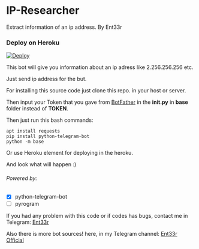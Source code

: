 # IP-Researcher
Extract information of an ip address. By Ent33r

### Deploy on Heroku

[![Deploy](https://www.herokucdn.com/deploy/button.svg)](https://heroku.com/deploy)

This bot will give you information about an ip adress like 2.256.256.256 etc.

Just send ip address for the but.

For installing this source code just clone this repo. in your host or server.

Then input your Token that you gave from [BotFather](https://t.me/botfather) in the **__init__.py** in **base** folder instead of **TOKEN**.

Then just run this bash commands:
```
apt install requests
pip install python-telegram-bot
python -m base
```
Or use Heroku element for deploying in the heroku.

And look what will happen :)

###### Powered by:
- [x] python-telegram-bot
- [ ] pyrogram

If you had any problem with this code or if codes has bugs, contact me in Telegram: [Ent33r](https://t.me/Ent33r)

Also there is more bot sources! here, in my Telegram channel: [Ent33r Official](https://t.me/Ent33rOfficial)

